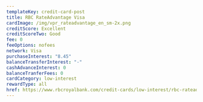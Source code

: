 ```yaml
---
templateKey: credit-card-post
title: RBC RateAdvantage Visa
cardImage: /img/vpr_rateadvantage_en_sm-2x.png
creditScore: Excellent
creditScoreTwo: Good
fee: 0
feeOptions: nofees
network: Visa
purchaseInterest: "8.45"
balanceTransferInterest: "-"
cashAdvanceInterest: 0
balanceTranferFees: 0
cardCategory: low-interest
rewardType: all
href: https://www.rbcroyalbank.com/credit-cards/low-interest/rbc-rateadvantage-visa.html
---
```

